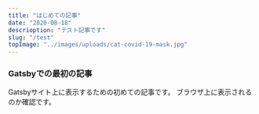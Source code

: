 ```yaml
---
title: "はじめての記事"
date: "2020-08-18"
descrioption: "テスト記事です"
slug: "/test"
topImage: "../images/uploads/cat-covid-19-mask.jpg"
---
```


### Gatsbyでの最初の記事

Gatsbyサイト上に表示するための初めての記事です。
ブラウザ上に表示されるのか確認です。